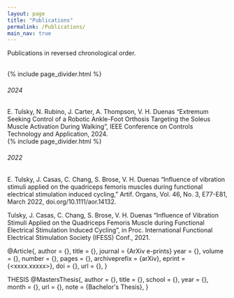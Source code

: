 ```yaml
---
layout: page
title: "Publications"
permalink: /Publications/
main_nav: true
---
```

Publications in reversed chronological order.

<br/>
{% include page_divider.html %}
<h6>2024</h6>
E. Tulsky, N. Rubino, J. Carter, A. Thompson, V. H. Duenas “Extremum Seeking Control of a Robotic Ankle-Foot Orthosis Targeting the Soleus Muscle Activation During Walking”, IEEE Conference on Controls Technology and Application, 2024.

<br/>
{% include page_divider.html %}
<h6>2022</h6>

E. Tulsky, J. Casas, C. Chang, S. Brose, V. H. Duenas “Influence of vibration stimuli applied on the quadriceps femoris muscles during functional electrical stimulation induced cycling,” Artif. Organs, Vol. 46, No. 3, E77-E81, March 2022, doi.org/10.1111/aor.14132.

Tulsky, J. Casas, C. Chang, S. Brose, V. H. Duenas “Influence of Vibration Stimuli Applied on the Quadriceps Femoris Muscle during Functional Electrical Stimulation Induced Cycling”, in Proc. International Functional Electrical Stimulation Society (IFESS) Conf., 2021.


@Article{<bibtex key>,
  author        = {},
  title         = {},
  journal       = {ArXiv e-prints}
  year          = {},
  volume        = {},
  number        = {},
  pages         = {},
  archiveprefix = {arXiv},
  eprint        = {<xxxx.xxxxx>},
  doi           = {},
  url           = {},
}

THESIS
@MastersThesis{<bibtex key>,
  author    = {},
  title     = {},
  school    = {},
  year      = {},
  month     = {},
  url       = {},
  note      = {Bachelor's Thesis},
}
